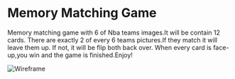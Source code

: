 # Memory Matching Game 
Memory matching game with 6 of Nba teams images.It will be contain  12 cards.
There are exactly 2 of every 6 teams pictures.If they match it will leave them up.
If not, it will be flip both back over.
When every card is face-up,you win and the game is finished.Enjoy!














![Wireframe](https://user-images.githubusercontent.com/122946494/222003227-c28c9843-2869-4252-9681-1496beefc09b.png)


